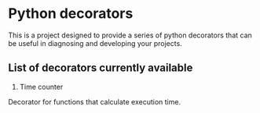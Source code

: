 # Python decorators
This is a project designed to provide a series of python decorators that can be useful in diagnosing and developing your projects.
## List of decorators currently available
1. Time counter

Decorator for functions that calculate execution time.
